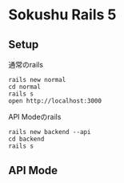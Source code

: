 # Sokushu Rails 5

## Setup
通常のrails
```
rails new normal
cd normal
rails s
open http://localhost:3000
```

API Modeのrails
```
rails new backend --api
cd backend
rails s
```

## API Mode

